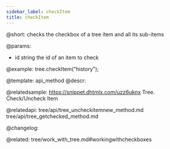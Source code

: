 ```yaml
---
sidebar_label: checkItem
title: checkItem
---          
```


@short: checks the checkbox of a tree item and all its sub-items


@params:
- id 		string		the id of an item to check



@example:
tree.checkItem("history");


@template: api_method
@descr:

@relatedsample: https://snippet.dhtmlx.com/uzz6uknx	Tree. Check/Uncheck Item

@relatedapi:
tree/api/tree_uncheckitemnew_method.md
tree/api/tree_getchecked_method.md

@changelog:

@related: tree/work_with_tree.md#workingwithcheckboxes
